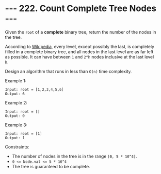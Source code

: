 # --- 222. Count Complete Tree Nodes ---

Given the `root` of a **complete** binary tree, return the number of the nodes in the tree.

According to [Wikipedia](https://en.wikipedia.org/wiki/Binary_tree#Types_of_binary_trees), every level, 
except possibly the last, is completely filled in a complete binary tree, and all nodes in the last level are as far 
left as possible. 
It can have between `1` and `2^h` nodes inclusive at the last level `h`.

Design an algorithm that runs in less than `O(n)` time complexity.

Example 1:
```
Input: root = [1,2,3,4,5,6]
Output: 6
```

Example 2:
```
Input: root = []
Output: 0
```

Example 3:
```
Input: root = [1]
Output: 1
```

Constraints:

- The number of nodes in the tree is in the range `[0, 5 * 10^4]`.
- `0 <= Node.val <= 5 * 10^4`
- The tree is guaranteed to be complete.
